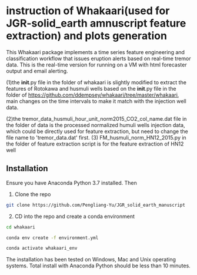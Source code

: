 # instruction of Whakaari(used for JGR-solid_earth amnuscript feature extraction) and plots generation
This Whakaari package implements a time series feature engineering and classification workflow that issues eruption alerts based on real-time tremor data. This is the real-time version for running on a VM with html forecaster output and email alerting.

(1)the __init__.py file in the folder of whakaari is slightly modified to extract the features of Rotokawa and husmuli wells based on the __init__.py file in the folder of https://github.com/ddempsey/whakaari/tree/master/whakaari, main changes on the time intervals to make it match with the injection well data.

(2)the tremor_data_husmuli_hour_unit_norm2015_CO2_col_name.dat file in the folder of data is the processed normalized humuli wells injection data, which could be directly used for feature extraction, but need to change the file name to 'tremor_data.dat' first.
(3) FM_husmuli_norm_HN12_2015.py in the folder of feature extraction script is for the feature extraction of HN12 well 

## Installation

Ensure you have Anaconda Python 3.7 installed. Then

1. Clone the repo

```bash
git clone https://github.com/Pengliang-Yu/JGR_solid_earth_manuscript
```

2. CD into the repo and create a conda environment

```bash
cd whakaari

conda env create -f environment.yml

conda activate whakaari_env
```

The installation has been tested on Windows, Mac and Unix operating systems. Total install with Anaconda Python should be less than 10 minutes.


